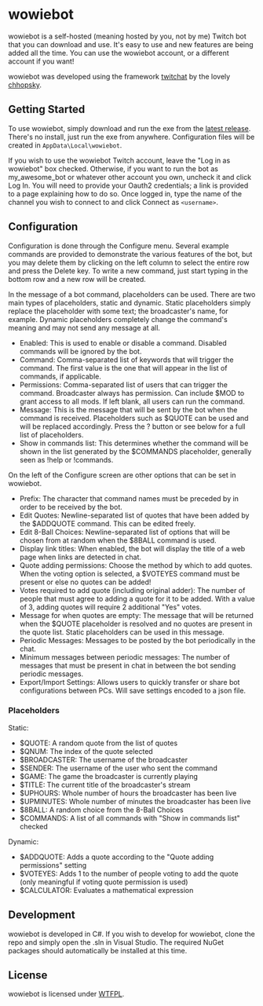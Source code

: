 # wowiebot

wowiebot is a self-hosted (meaning hosted by you, not by me) Twitch bot that you can download and use. It's easy to use and new features are being added all the time. You can use the wowiebot account, or a different account if you want!

wowiebot was developed using the framework [twitchat](https://github.com/chhopsky/twitchat) by the lovely [chhopsky](https://twitter.com/chhopsky).

## Getting Started

To use wowiebot, simply download and run the exe from the [latest release](https://github.com/scattertv/wowiebot/releases/latest). There's no install, just run the exe from anywhere. Configuration files will be created in `AppData\Local\wowiebot`.

If you wish to use the wowiebot Twitch account, leave the "Log in as wowiebot" box checked. Otherwise, if you want to run the bot as my_awesome_bot or whatever other account you own, uncheck it and click Log In. You will need to provide your Oauth2 credentials; a link is provided to a page explaining how to do so. Once logged in, type the name of the channel you wish to connect to and click Connect as `<username>`.

## Configuration

Configuration is done through the Configure menu. Several example commands are provided to demonstrate the various features of the bot, but you may delete them by clicking on the left column to select the entire row and press the Delete key. To write a new command, just start typing in the bottom row and a new row will be created. 

In the message of a bot command, placeholders can be used. There are two main types of placeholders, static and dynamic. Static placeholders simply replace the placeholder with some text; the broadcaster's name, for example. Dynamic placeholders completely change the command's meaning and may not send any message at all.

* Enabled: This is used to enable or disable a command. Disabled commands will be ignored by the bot.
* Command: Comma-separated list of keywords that will trigger the command. The first value is the one that will appear in the list of commands, if applicable.
* Permissions: Comma-separated list of users that can trigger the command. Broadcaster always has permission. Can include $MOD to grant access to all mods. If left blank, all users can run the command.
* Message: This is the message that will be sent by the bot when the command is received. Placeholders such as $QUOTE can be used and will be replaced accordingly. Press the ? button or see below for a full list of placeholders.
* Show in commands list: This determines whether the command will be shown in the list generated by the $COMMANDS placeholder, generally seen as !help or !commands.

On the left of the Configure screen are other options that can be set in wowiebot. 

* Prefix: The character that command names must be preceded by in order to be received by the bot.
* Edit Quotes: Newline-separated list of quotes that have been added by the $ADDQUOTE command. This can be edited freely.
* Edit 8-Ball Choices: Newline-separated list of options that will be chosen from at random when the $8BALL command is used.
* Display link titles: When enabled, the bot will display the title of a web page when links are detected in chat.
* Quote adding permissions: Choose the method by which to add quotes. When the voting option is selected, a $VOTEYES command must be present or else no quotes can be added!
* Votes required to add quote (including original adder): The number of people that must agree to adding a quote for it to be added. With a value of 3, adding quotes will require 2 additional "Yes" votes.
* Message for when quotes are empty: The message that will be returned when the $QUOTE placeholder is resolved and no quotes are present in the quote list. Static placeholders can be used in this message.
* Periodic Messages: Messages to be posted by the bot periodically in the chat.
* Minimum messages between periodic messages: The number of messages that must be present in chat in between the bot sending periodic messages.
* Export/Import Settings: Allows users to quickly transfer or share bot configurations between PCs. Will save settings encoded to a json file.

### Placeholders

Static:

* $QUOTE: A random quote from the list of quotes
* $QNUM: The index of the quote selected
* $BROADCASTER: The username of the broadcaster
* $SENDER: The username of the user who sent the command
* $GAME: The game the broadcaster is currently playing
* $TITLE: The current title of the broadcaster's stream
* $UPHOURS: Whole number of hours the broadcaster has been live
* $UPMINUTES: Whole number of minutes the broadcaster has been live
* $8BALL: A random choice from the 8-Ball Choices
* $COMMANDS: A list of all commands with "Show in commands list" checked

Dynamic: 

* $ADDQUOTE: Adds a quote according to the "Quote adding permissions" setting
* $VOTEYES: Adds 1 to the number of people voting to add the quote (only meaningful if voting quote permission is used)
* $CALCULATOR: Evaluates a mathematical expression

## Development

wowiebot is developed in C#. If you wish to develop for wowiebot, clone the repo and simply open the .sln in Visual Studio. The required NuGet packages should automatically be installed at this time.

## License

wowiebot is licensed under [WTFPL](http://www.wtfpl.net/).